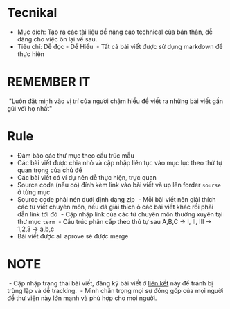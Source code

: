 # Tecnikal
  - Mục đích: Tạo ra các tài liệu để nâng cao technical của bản thân, dễ dàng cho việc ôn lại về sau.
  - Tiêu chí: Dễ đọc - Dễ Hiểu
  - Tất cả bài viết được sử dụng markdown để thực hiện
# REMEMBER IT
  "Luôn đặt mình vào vị trí của người chậm hiểu để viết ra những bài viết gần gũi với họ nhất"
# Rule
  - Đảm bảo các thư mục theo cấu trúc mẫu
  - Các bài viết được chia nhỏ và cập nhập liên tục vào mục lục theo thứ tự quan trọng của chủ để
  - Các bài viết có ví dụ nên dễ thực hiện, trực quan
  - Source code (nếu có) đính kèm link vào bài viết và up lên forder `sourse` ở từng mục
  - Source code phải nén dưới định dạng zip
  - Mỗi bài viết nên giải thích các từ viết chuyên môn, nếu đã giải thích ỏ các bài viết khác rồi phải dẫn link tới đó
  - Cập nhập link của các từ chuyên môn thường xuyên tại thư mục `term`
  - Cấu trúc phân cấp theo thứ tự sau A,B,C -> I, II, III -> 1,2,3 -> a,b,c
  - Bài viết được all aprove sẽ được merge

# NOTE
  - Cập nhập trạng thái bài viết, đăng ký bài viết ở [liên kết](https://docs.google.com/spreadsheets/d/1kqXCJ7OXDLZ2IN_p2BYFsucvr8_uf2AF0i3bbAD1nz0/edit#gid=0) này để tránh bị trùng lặp và dễ tracking.
  - Mình chân trọng mọi sự đóng góp của mọi người để thư viện này lớn mạnh và phù hợp cho mọi người.
